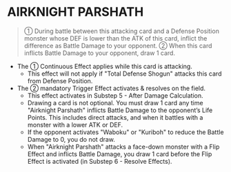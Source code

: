 
# AIRKNIGHT PARSHATH  
> ① During battle between this attacking card and a Defense Position monster whose DEF is lower than the ATK of this card, inflict the difference as Battle Damage to your opponent. ② When this card inflicts Battle Damage to your opponent, draw 1 card.

*   The ① Continuous Effect applies while this card is attacking.
    *   This effect will not apply if "Total Defense Shogun" attacks this card from Defense Position.
*   The ② mandatory Trigger Effect activates & resolves on the field.
    *   This effect activates in Substep 5 - After Damage Calculation.
    *   Drawing a card is not optional. You must draw 1 card any time "Airknight Parshath" inflicts Battle Damage to the opponent’s Life Points. This includes direct attacks, and when it battles with a monster with a lower ATK or DEF.
    *   If the opponent activates "Waboku" or "Kuriboh" to reduce the Battle Damage to 0, you do not draw.
    *   When "Airknight Parshath" attacks a face-down monster with a Flip Effect and inflicts Battle Damage, you draw 1 card before the Flip Effect is activated (in Substep 6 - Resolve Effects).

  